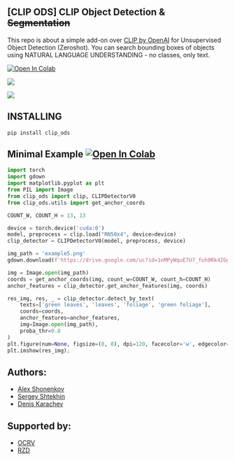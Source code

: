 
## [CLIP ODS] CLIP Object Detection & ~~Segmentation~~

This repo is about a simple add-on over [CLIP by OpenAI](https://openai.com/blog/clip/) for Unsupervised Object Detection (Zeroshot).
You can search bounding boxes of objects using NATURAL LANGUAGE UNDERSTANDING - no classes, only text.

[![Open In Colab](https://colab.research.google.com/assets/colab-badge.svg)](https://colab.research.google.com/drive/13B9B1N_nPw1p8e5--F5MoLiXuJoKDKZN?usp=sharing)

![](./pics/example-rzhd.png)

![](./pics/example-detection.png)



## INSTALLING

```
pip install clip_ods
```


## Minimal Example [![Open In Colab](https://colab.research.google.com/assets/colab-badge.svg)](https://colab.research.google.com/drive/13B9B1N_nPw1p8e5--F5MoLiXuJoKDKZN?usp=sharing)

```python
import torch
import gdown
import matplotlib.pyplot as plt
from PIL import Image
from clip_ods import clip, CLIPDetectorV0
from clip_ods.utils import get_anchor_coords

COUNT_W, COUNT_H = 13, 13

device = torch.device('cuda:0')
model, preprocess = clip.load("RN50x4", device=device)
clip_detector = CLIPDetectorV0(model, preprocess, device)

img_path = 'example5.png'
gdown.download(f'https://drive.google.com/uc?id=1nMPyWquE7U7_fuh0Rk4ZGgeWAtCFEqi8', './', quiet=True);

img = Image.open(img_path)
coords = get_anchor_coords(img, count_w=COUNT_W, count_h=COUNT_H)
anchor_features = clip_detector.get_anchor_features(img, coords)
```
```python
res_img, res, _ = clip_detector.detect_by_text(
    texts=['green leaves', 'leaves', 'foliage', 'green foliage'],
    coords=coords,
    anchor_features=anchor_features,
    img=Image.open(img_path),
    proba_thr=0.8
)
plt.figure(num=None, figsize=(8, 8), dpi=120, facecolor='w', edgecolor='k')
plt.imshow(res_img);
```

## Authors:

- [Alex Shonenkov](https://www.kaggle.com/shonenkov)
- [Sergey Shtekhin](https://www.kaggle.com/shse77)
- [Denis Karachev](https://github.com/thedenk/)

## Supported by:
- [OCRV](http://www.ocrv.ru/)
- [RZD](https://eng.rzd.ru/)


